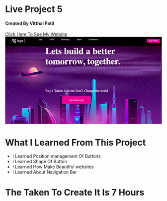 # Live Project 5 <br>
#### Created By Vitthal Patil <br/>
[Click Here To See My Website]( https://vitthalpatil0806.github.io/Live-Project-5/) <br/>
![ScreenShot](https://github.com/VitthalPatil0806/Live-Project-5/blob/master/Live%20ss%205.png) <br/>
# What I Learned From This Project <br/>
* I Learned Position management Of Buttons
* I Learned Shape Of Button
* I Learned How Make Beautiful websites
* I Learned About Navigation Bar
# The Taken To Create It Is 7 Hours 
